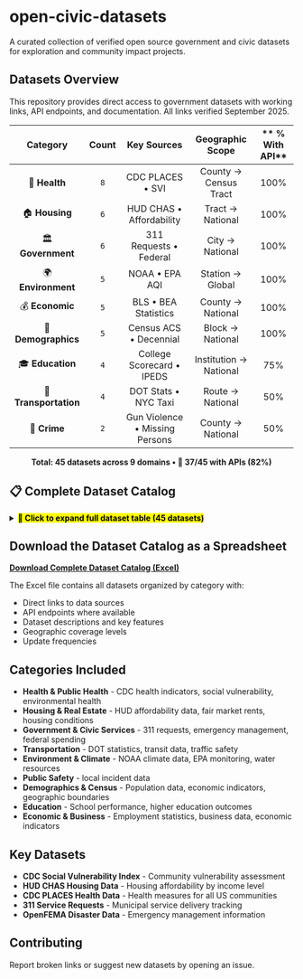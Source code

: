 # open-civic-datasets

A curated collection of verified open source government and civic datasets for exploration and community impact projects.

## Datasets Overview
This repository provides direct access to government datasets with working links, API endpoints, and documentation. All links verified September 2025.
<div align="center">

| **Category** | **Count** | **Key Sources** | **Geographic Scope** | ** % With API** |
|:---------------:|:------------:|:------------------:|:------------------------:|:-----------:|
| 🏥 **Health** | `8` | CDC PLACES • SVI | County → Census Tract | 100% |
| 🏠 **Housing** | `6` | HUD CHAS • Affordability | Tract → National | 100% |
| 🏛️ **Government** | `6` | 311 Requests • Federal | City → National | 100% |
| 🌍 **Environment** | `5` | NOAA • EPA AQI | Station → Global | 100% |
| 💰 **Economic** | `5` | BLS • BEA Statistics | County → National | 100% |
| 👥 **Demographics** | `5` | Census ACS • Decennial | Block → National | 100% |
| 🎓 **Education** | `4` | College Scorecard • IPEDS | Institution → National | 75% |
| 🚗 **Transportation** | `4` | DOT Stats • NYC Taxi | Route → National | 50% |
| 🚨 **Crime** | `2` | Gun Violence • Missing Persons | County → National | 50% |

**Total: 45 datasets across 9 domains • 🔧 37/45 with APIs (82%)**


</div>

## 📋 Complete Dataset Catalog

<details>
<summary><mark><strong>📂 Click to expand full dataset table (45 datasets)</strong></mark></summary>

| Dataset Name | Category | Primary Link | Additional API or Data Link | Description | Geographic Levels | Update Frequency | Has API | Key Features | Record Count |
|:-------------|:---------|:-------------|:----------------------------|:------------|:------------------|:-----------------|:--------|:-------------|:-------------|
| CDC Social Vulnerability Index (SVI) | Health | https://www.atsdr.cdc.gov/place-health/php/svi/svi-data-documentation-download.html | https://svi.cdc.gov/data/ | 16 census variables measuring social vulnerability across 4 themes: socioeconomic status, household characteristics, racial/ethnic minority status, housing/transportation. Critical for emergency preparedness and health equity analysis. | National, State, County, Census Tract, ZIP Code | Biennial | Yes | Emergency preparedness, health equity, disaster response, vulnerability assessment, 4 vulnerability themes | 80,000+ census tracts |
| CDC PLACES Health Data - County | Health | https://data.cdc.gov/500-Cities-Places/PLACES-Local-Data-for-Better-Health-County-Data-20/swc5-untb | https://data.cdc.gov/resource/swc5-untb.json | 40 health measures: 12 health outcomes, 7 preventive services, 4 risk behaviors, 7 disabilities, 3 health status, 7 social needs. Small area estimation for all US counties. | County | Annual | Yes | Chronic disease indicators, health outcomes, preventive care, community health assessment | 3,100+ counties |
| CDC PLACES Health Data - Census Tract | Health | https://data.cdc.gov/500-Cities-Places/PLACES-Local-Data-for-Better-Health-Census-Tract-D/cwsq-ngmh | https://data.cdc.gov/resource/cwsq-ngmh.json | Neighborhood-level health indicators for 83,522 census tracts. Same 40 health measures as county data but at granular neighborhood level. | Census Tract | Annual | Yes | Neighborhood health, environmental justice, health equity, community interventions | 83,522 census tracts |
| CDC PLACES Health Data - ZIP Code | Health | https://data.cdc.gov/500-Cities-Places/PLACES-Local-Data-for-Better-Health-ZCTA-Data-2024/qnzd-25i4 | https://data.cdc.gov/resource/qnzd-25i4.json | ZIP Code level health data covering 32,520 ZCTAs. Perfect for healthcare delivery planning and community health assessments. | ZIP Code | Annual | Yes | Healthcare planning, insurance analysis, community health centers, population health | 32,520 ZIP codes |
| CDC PLACES Health Data - Place Level | Health | https://data.cdc.gov/500-Cities-Places/PLACES-Local-Data-for-Better-Health-Place-Data-20/eav7-hnsx | https://data.cdc.gov/resource/eav7-hnsx.json | City and town level health data. Same 40 health measures for incorporated places and census designated places. | Place/City | Annual | Yes | Municipal health planning, city comparisons, local health departments | 29,923 places |
| CDC WONDER Mortality Data | Health | https://wonder.cdc.gov/ | https://wonder.cdc.gov/wonder/help/wonder-api.html | Death certificates, cause of death, mortality trends, age-adjusted death rates by geography and demographics. | National, State, County | Annual | Yes | Mortality analysis, public health surveillance, cause of death tracking | Millions of death records |
| CDC BRFSS Behavioral Risk Factors | Health | https://www.cdc.gov/brfss/annual_data/annual_data.htm | https://www.cdc.gov/brfss/data_tools.htm | Adult health behaviors, chronic disease prevalence, preventive service use from 400,000+ annual interviews. | National, State, Metro | Annual | Yes | Health behavior surveillance, risk factor monitoring, prevention planning | 400,000+ interviews/year |
| CDC Environmental Health Tracking | Health | https://ephtracking.cdc.gov/DataExplorer/ | https://ephtracking.cdc.gov/apihelp | Environmental health data linking environmental hazards with health outcomes. Air quality, water quality, climate. | National, State, County | Varies | Yes | Environmental health, climate health, exposure assessment | Varies by indicator |
| HUD CHAS Housing Affordability API | Housing | https://www.huduser.gov/portal/dataset/api-terms-of-service.html | https://www.huduser.gov/portal/dataset/chas-api.html | Comprehensive Housing Affordability Strategy data. Housing problems by income level (30%, 50%, 80% AMI), cost burden analysis. | National, State, County, City, Census Tract | Annual | Yes | Housing affordability, cost burden, HUD program eligibility, housing needs assessment | Millions of households |
| HUD CHAS Census Tract Data | Housing | https://hudgis-hud.opendata.arcgis.com/datasets/HUD::acs-5yr-chas-estimate-data-by-tract/about | https://services.arcgis.com/VTyQ9soqVukalItT/arcgis/rest/services/ | Census tract-level housing affordability and housing problems data. Essential for neighborhood-level housing analysis. | Census Tract | Annual | Yes | Neighborhood housing, local planning, community development, housing equity | 80,000+ census tracts |
| HUD Fair Market Rents | Housing | https://www.huduser.gov/portal/datasets/fmr.html | https://www.huduser.gov/portal/dataset/fmr-api.html | Section 8 Housing Choice Voucher payment standards and rental market analysis by metro area and county. | National, Metro Area, County, ZIP Code | Annual | Yes | Section 8 vouchers, rental market analysis, affordable housing development | 3,000+ areas |
| HUD Income Limits | Housing | https://www.huduser.gov/portal/datasets/il.html | https://www.huduser.gov/portal/dataset/fmr-api.html | Area median income calculations, housing program eligibility thresholds by geography. | National, State, County, Metro | Annual | Yes | Housing program eligibility, income qualification, affordable housing development | 3,000+ areas |
| HUD Physical Inspection Scores | Housing | https://www.huduser.gov/portal/datasets/pis.html |  | HUD's Real Estate Assessment Center physical property inspection results for HUD-owned, insured, or subsidized properties including public housing and multifamily assisted housing. Point-in-time property scores ensuring decent, safe, sanitary housing conditions. | National, State, County, Property | Annual | No | Property condition assessment, housing quality scores, compliance monitoring, property management | 20,000 inspections/year |
| American Housing Survey | Housing | https://www.census.gov/programs-surveys/ahs.html | https://www.census.gov/programs-surveys/ahs/data.html | Comprehensive national housing stock data: housing quality, costs, neighborhoods, demographics. | National, Metro | Biennial | Yes | Housing stock analysis, housing quality, neighborhood characteristics | 50,000+ housing units |
| Federal 311 Service Requests | Government | https://catalog.data.gov/dataset/?tags=311 |  | Non-emergency municipal service requests: potholes, graffiti, noise complaints, streetlight outages across cities. | City, Ward, District, Point | Daily | Yes | Municipal services, government efficiency, community needs, service delivery | Millions of requests |
| NYC 311 Service Requests | Government | https://data.cityofnewyork.us/Social-Services/311-Service-Requests-from-2010-to-Present/erm2-nwe9 |  | Real-time NYC service requests since 2010. Incident location, agency response times, complaint types. | City, Borough, Community Board, Point | Real-time | Yes | NYC services, agency performance, neighborhood patterns, emergency response | 30M+ requests |
| Chicago 311 Service Requests | Government | https://data.cityofchicago.org/Service-Requests/311-Service-Requests/v6vf-nfxy |  | Chicago service requests with location, type, status, response times since 2011. | City, Ward, Point | Daily | Yes | Chicago municipal services, response analysis, community needs | 5M+ requests |
| OpenFEMA Disaster Data | Government | https://www.fema.gov/about/openfema/api | https://www.fema.gov/about/openfema/developer-resources | Disaster declarations, individual assistance, public assistance, hazard mitigation grants, National Risk Index. | National, State, County, Tribal | Daily | Yes | Emergency management, disaster response, risk assessment, recovery programs | Millions of records |
| FEMA National Risk Index | Government | https://www.fema.gov/flood-maps/products-tools/national-risk-index | https://hazards.fema.gov/nri/ | Natural hazard risk assessment for all US counties and census tracts. 18 hazard types. | County, Census Tract | Annual | Yes | Risk assessment, emergency planning, community resilience, hazard mitigation | 70,000+ geographies |
| USA Spending Federal Contracts | Government | https://www.usaspending.gov/ | https://api.usaspending.gov/ | Federal spending, contracts, grants, direct payments with recipient and location data. | National, State, County, Recipient | Daily | Yes | Government spending analysis, contract tracking, transparency, economic impact | Millions of transactions |
| DOT Transportation Statistics | Transportation | https://data.transportation.gov/ | https://data.transportation.gov/browse?sortBy=relevance&page=1&pageSize=20 | Traffic safety, aviation data, freight movement, highway performance, transit ridership, infrastructure condition. | National, State, County, Route | Monthly | Yes | Transportation planning, infrastructure investment, safety programs, economic impact | Millions of records |
| NYC Taxi & Limousine Data | Transportation | https://www.nyc.gov/site/tlc/about/tlc-trip-record-data.page |  | Trip records since 2009: pickup/dropoff locations, trip distance, fare amounts for yellow/green taxis and FHV. | City, Borough, Taxi Zone | Monthly | No | Urban mobility, transportation demand, economic impact, traffic patterns | Billions of trips |
| GTFS Transit Data | Transportation | https://transitfeeds.com/ | https://developers.google.com/transit/gtfs | Public transit schedules, routes, stops, service patterns for transit agencies nationwide. | Agency, Route, Stop | Real-time | Yes | Transit planning, accessibility analysis, multimodal transportation | 1,000+ agencies |
| Highway Performance Monitoring | Transportation | https://www.fhwa.dot.gov/policyinformation/hpms.cfm | https://www.fhwa.dot.gov/policyinformation/hpms/shapefiles.cfm | Highway conditions, traffic volumes, pavement quality, bridge conditions by road segment. | National, State, County, Segment | Annual | No | Infrastructure planning, pavement management, traffic analysis | 4M+ road segments |
| NOAA Climate Data Records | Environment | https://www.ncei.noaa.gov/products/climate-data-records | https://www.ncei.noaa.gov/data/ | Long-term climate measurements: temperature, precipitation, ocean data, satellite observations spanning 30+ years. | Global, National, State, County, Station | Daily | Yes | Climate research, weather forecasting, agricultural planning, environmental monitoring | Billions of observations |
| EPA Air Quality Monitoring | Environment | https://www.epa.gov/outdoor-air-quality-data | https://aqs.epa.gov/aqsweb/documents/data_api.html | Air Quality Index, pollutant concentrations (PM2.5, ozone, NO2), health advisories, trends analysis. | National, State, County, Station | Hourly | Yes | Public health, environmental compliance, air quality forecasting, health impact | Millions of measurements |
| EPA Toxic Release Inventory | Environment | https://www.epa.gov/toxics-release-inventory-tri-program |  | Chemical releases and transfers from industrial facilities. Pollution prevention, waste management data. | National, State, County, Facility | Annual | Yes | Environmental compliance, pollution tracking, community health, industrial monitoring | 20,000+ facilities |
| USGS Water Data | Environment | https://waterdata.usgs.gov/nwis | https://waterservices.usgs.gov/ | Real-time and historical water data: streamflow, groundwater, water quality from monitoring stations. | National, State, County, Station | Real-time | Yes | Water resources, flood monitoring, drought assessment, water quality | 1.5M+ monitoring sites |
| NOAA Storm Events Database | Environment | https://www.ncdc.noaa.gov/stormevents/ | https://www.ncdc.noaa.gov/stormevents/ftp.jsp | Severe weather events: tornadoes, hurricanes, floods, with damage estimates and casualties. | National, State, County | Monthly | No | Disaster planning, insurance, climate research, emergency management | 1M+ events |
| Gun Violence Archive | Crime | https://www.gunviolencearchive.org/ | https://www.gunviolencearchive.org/methodology | Gun violence incidents, mass shootings, officer-involved shootings with casualty data. | National, State, County, City | Daily | No | Gun violence research, policy analysis, public safety | 60,000+ incidents/year |
| National Missing Persons Database | Crime | https://www.namus.gov/ | https://www.namus.gov/api/CaseSets | Missing persons cases, unidentified remains, unclaimed persons with demographic details. | National, State, County | Real-time | Yes | Missing persons investigations, cold cases, victim identification | 100,000+ cases |
| Census American Community Survey | Demographics | https://www.census.gov/data/developers/data-sets/acs-1year.html | https://api.census.gov/data/key_signup.html | Demographics, economics, housing, social characteristics. 1-year estimates (65k+ pop) and 5-year estimates (all areas). | National, State, County, City, Tract, Block Group | Annual | Yes | Demographic analysis, market research, policy planning, resource allocation | Millions of estimates |
| Census Decennial Census | Demographics | https://www.census.gov/data/developers/data-sets/decennial-census.html | https://api.census.gov/data/key_signup.html | Complete population and housing counts every 10 years with detailed demographic characteristics. | National, State, County, City, Tract, Block | Decennial | Yes | Population counts, redistricting, demographic baselines, historical trends | 300M+ people |
| Census Geographic Services | Demographics | https://geocoding.geo.census.gov/geocoder/ |  | Address geocoding, geographic boundary files, TIGER/Line shapefiles, coordinate conversion. | National, State, County, Tract, Block | Annual | Yes | Address standardization, geographic analysis, spatial mapping, GIS applications | Millions of addresses |
| Current Population Survey | Demographics | https://www.census.gov/data/datasets/time-series/demo/cps/cps-basic.html |  | Monthly labor force data, employment, unemployment, demographics, income, poverty. | National, State, Metro | Monthly | Yes | Labor statistics, employment trends, demographic monitoring | 60,000+ households/month |
| American Time Use Survey | Demographics | https://www.bls.gov/tus/ |  | How Americans spend their time: work, leisure, household activities, care giving by demographics. | National, Demographic Groups | Annual | Yes | Time use research, work-life balance, social policy, economic analysis | 10,000+ respondents/year |
| College Scorecard | Education | https://collegescorecard.ed.gov/data/ |  | Higher education outcomes: graduation rates, earnings, debt, demographics, completion rates by program. | National, State, Institution | Annual | Yes | College selection, higher education policy, institutional assessment, ROI analysis | 7,000+ institutions |
| IPEDS Higher Education Data | Education | https://nces.ed.gov/ipeds/use-the-data | https://nces.ed.gov/ipeds/datacenter/ | Comprehensive higher education data: enrollment, finances, staff, graduation rates, student aid. | National, State, Institution | Annual | No | Higher education research, institutional analysis, policy development | 6,000+ institutions |
| School & District Navigator | Education | https://www.nces.ed.gov/ccd/districtsearch/ | https://educationdata.urban.org/documentation/ | K-12 school and district characteristics: enrollment, demographics, finances, performance. | National, State, District, School | Annual | Yes | School research, district analysis, education policy, parent information | 130,000+ schools |
| Civil Rights Data Collection | Education | https://www2.ed.gov/about/offices/list/ocr/data.html | https://www2.ed.gov/about/offices/list/ocr/data.html | School discipline, access to courses, teacher equity, harassment and bullying data. | National, State, District, School | Biennial | No | Education equity, civil rights monitoring, discipline analysis | 100,000+ schools |
| Bureau of Labor Statistics API | Economic | https://www.bls.gov/developers/ | https://api.bls.gov/ | Employment statistics, wages, inflation (CPI), productivity, workplace injuries, occupational outlook. | National, State, Metro, County | Monthly | Yes | Economic analysis, labor market research, policy development, business planning | Millions of data points |
| Bureau of Economic Analysis API | Economic | https://apps.bea.gov/api/signup/ | https://apps.bea.gov/api/ | GDP, personal income, international trade, regional economic data, input-output accounts. | National, State, County, Metro | Quarterly | Yes | Economic forecasting, regional development, policy analysis, business intelligence | Millions of estimates |
| Census Business Dynamics | Economic | https://www.census.gov/data/developers/data-sets/business-dynamics.html |  | Business formation, job creation/destruction, establishment dynamics by industry and geography. | National, State, County, Metro | Annual | Yes | Entrepreneurship research, economic development, business lifecycle analysis | Millions of establishments |
| County Business Patterns | Economic | https://www.census.gov/data/developers/data-sets/cbp-nonemp-zbp.html |  | Business establishment counts, employment, payroll by industry and geography. | National, State, County, ZIP Code | Annual | Yes | Economic development, industry analysis, market research | 7M+ establishments |
| Quarterly Census Employment Wages | Economic | https://www.bls.gov/cew/ |  | Employment and wage data by industry, county, and ownership sector from unemployment insurance. | National, State, County, Industry | Quarterly | No | Local economic analysis, wage research, industry trends | 10M+ establishments |

</details>


## Download the Dataset Catalog as a Spreadsheet

**[Download Complete Dataset Catalog (Excel)](open-civic-datasets.xlsx)**

The Excel file contains all datasets organized by category with:
- Direct links to data sources
- API endpoints where available  
- Dataset descriptions and key features
- Geographic coverage levels
- Update frequencies

## Categories Included

- **Health & Public Health** - CDC health indicators, social vulnerability, environmental health
- **Housing & Real Estate** - HUD affordability data, fair market rents, housing conditions  
- **Government & Civic Services** - 311 requests, emergency management, federal spending
- **Transportation** - DOT statistics, transit data, traffic safety
- **Environment & Climate** - NOAA climate data, EPA monitoring, water resources
- **Public Safety** - local incident data
- **Demographics & Census** - Population data, economic indicators, geographic boundaries
- **Education** - School performance, higher education outcomes
- **Economic & Business** - Employment statistics, business data, economic indicators

## Key Datasets

- **CDC Social Vulnerability Index** - Community vulnerability assessment
- **HUD CHAS Housing Data** - Housing affordability by income level
- **CDC PLACES Health Data** - Health measures for all US communities
- **311 Service Requests** - Municipal service delivery tracking
- **OpenFEMA Disaster Data** - Emergency management information

## Contributing

Report broken links or suggest new datasets by opening an issue.
